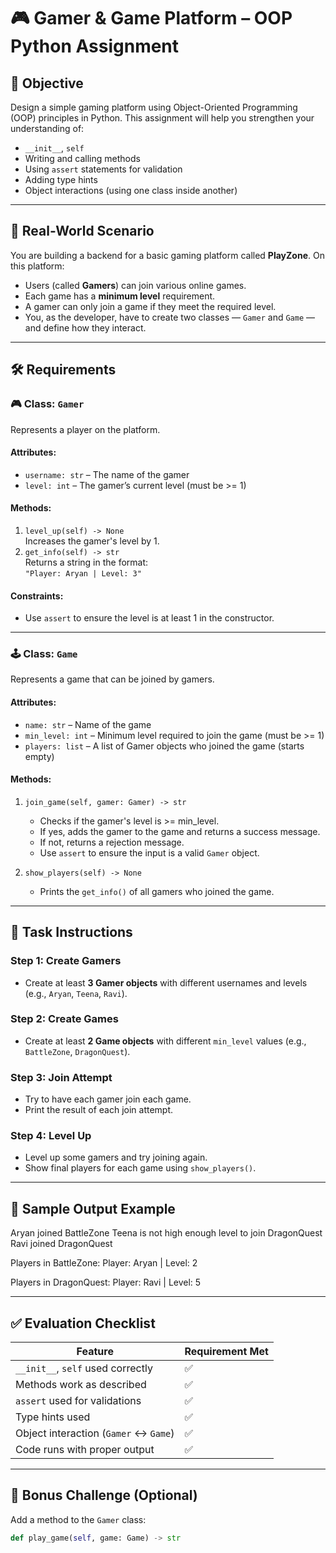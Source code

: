 # 🎮 Gamer & Game Platform – OOP Python Assignment

## 📘 Objective

Design a simple gaming platform using Object-Oriented Programming (OOP) principles in Python. This assignment will help you strengthen your understanding of:

- `__init__`, `self`
- Writing and calling methods
- Using `assert` statements for validation
- Adding type hints
- Object interactions (using one class inside another)

---

## 🧩 Real-World Scenario

You are building a backend for a basic gaming platform called **PlayZone**. On this platform:

- Users (called **Gamers**) can join various online games.
- Each game has a **minimum level** requirement.
- A gamer can only join a game if they meet the required level.
- You, as the developer, have to create two classes — `Gamer` and `Game` — and define how they interact.

---

## 🛠️ Requirements

### 🎮 Class: `Gamer`

Represents a player on the platform.

#### Attributes:
- `username: str` – The name of the gamer
- `level: int` – The gamer’s current level (must be >= 1)

#### Methods:
1. `level_up(self) -> None`  
   Increases the gamer's level by 1.
2. `get_info(self) -> str`  
   Returns a string in the format:  
   `"Player: Aryan | Level: 3"`

#### Constraints:
- Use `assert` to ensure the level is at least 1 in the constructor.

---

### 🕹️ Class: `Game`

Represents a game that can be joined by gamers.

#### Attributes:
- `name: str` – Name of the game
- `min_level: int` – Minimum level required to join the game (must be >= 1)
- `players: list` – A list of Gamer objects who joined the game (starts empty)

#### Methods:
1. `join_game(self, gamer: Gamer) -> str`  
   - Checks if the gamer's level is >= min_level.
   - If yes, adds the gamer to the game and returns a success message.
   - If not, returns a rejection message.
   - Use `assert` to ensure the input is a valid `Gamer` object.

2. `show_players(self) -> None`  
   - Prints the `get_info()` of all gamers who joined the game.

---

## 🧪 Task Instructions

### Step 1: Create Gamers
- Create at least **3 Gamer objects** with different usernames and levels (e.g., `Aryan`, `Teena`, `Ravi`).

### Step 2: Create Games
- Create at least **2 Game objects** with different `min_level` values (e.g., `BattleZone`, `DragonQuest`).

### Step 3: Join Attempt
- Try to have each gamer join each game.
- Print the result of each join attempt.

### Step 4: Level Up
- Level up some gamers and try joining again.
- Show final players for each game using `show_players()`.

---

## 🔄 Sample Output Example

Aryan joined BattleZone
Teena is not high enough level to join DragonQuest
Ravi joined DragonQuest

Players in BattleZone:
Player: Aryan | Level: 2

Players in DragonQuest:
Player: Ravi | Level: 5


---

## ✅ Evaluation Checklist

| Feature                            | Requirement Met |
|------------------------------------|------------------|
| `__init__`, `self` used correctly  | ✅               |
| Methods work as described          | ✅               |
| `assert` used for validations      | ✅               |
| Type hints used                    | ✅               |
| Object interaction (`Gamer` <-> `Game`) | ✅         |
| Code runs with proper output       | ✅               |

---

## 🌟 Bonus Challenge (Optional)

Add a method to the `Gamer` class:

```python
def play_game(self, game: Game) -> str
